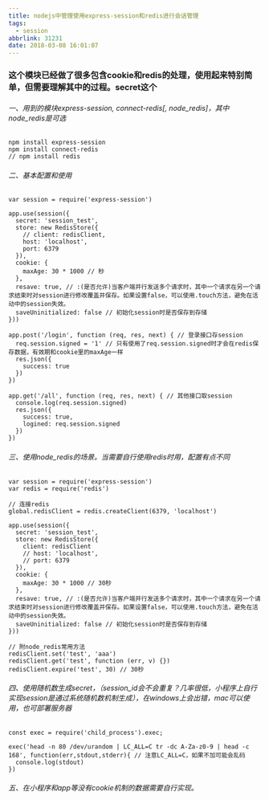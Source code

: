 ```yaml
---
title: nodejs中管理使用express-session和redis进行会话管理
tags:
  - session
abbrlink: 31231
date: 2018-03-08 16:01:07
---
```

### 这个模块已经做了很多包含cookie和redis的处理，使用起来特别简单，但需要理解其中的过程。secret这个
###### 一、用到的模块express-session, connect-redis[, node_redis]，其中node_redis是可选
```
npm install express-session
npm install connect-redis
// npm install redis
```
###### 二、基本配置和使用
```
var session = require('express-session')

app.use(session({
  secret: 'session_test',
  store: new RedisStore({
    // client: redisClient,
    host: 'localhost',
    port: 6379
  }),
  cookie: {
    maxAge: 30 * 1000 // 秒
  },
  resave: true, // :(是否允许)当客户端并行发送多个请求时，其中一个请求在另一个请求结束时对session进行修改覆盖并保存。如果设置false，可以使用.touch方法，避免在活动中的session失效。
  saveUninitialized: false // 初始化session时是否保存到存储
}))

app.post('/login', function (req, res, next) { // 登录接口存session
  req.session.signed = '1' // 只有使用了req.session.signed时才会在redis保存数据，有效期和cookie里的maxAge一样
  res.json({
    success: true
  })
})

app.get('/all', function (req, res, next) { // 其他接口取session
  console.log(req.session.signed)
  res.json({
    success: true,
    logined: req.session.signed
  })
})
```
###### 三、使用node_redis的场景。当需要自行使用redis时用，配置有点不同
```
var session = require('express-session')
var redis = require('redis')

// 连接redis
global.redisClient = redis.createClient(6379, 'localhost')

app.use(session({
  secret: 'session_test',
  store: new RedisStore({
    client: redisClient
    // host: 'localhost',
    // port: 6379
  }),
  cookie: {
    maxAge: 30 * 1000 // 30秒
  },
  resave: true, // :(是否允许)当客户端并行发送多个请求时，其中一个请求在另一个请求结束时对session进行修改覆盖并保存。如果设置false，可以使用.touch方法，避免在活动中的session失效。
  saveUninitialized: false // 初始化session时是否保存到存储
}))

// 附node_redis常用方法
redisClient.set('test', 'aaa')
redisClient.get('test', function (err, v) {})
redisClient.expire('test', 30) // 30秒
```
###### 四、使用随机数生成secret，（session_id会不会重复？几率很低，小程序上自行实现session是通过系统随机数机制生成），在windows上会出错，mac可以使用，也可部署服务器
```
const exec = require('child_process').exec;

exec('head -n 80 /dev/urandom | LC_ALL=C tr -dc A-Za-z0-9 | head -c 168', function(err,stdout,stderr){ // 注意LC_ALL=C，如果不加可能会乱码
  console.log(stdout)
})
```
###### 五、在小程序和app等没有cookie机制的数据需要自行实现。
